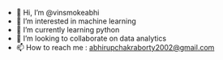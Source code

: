 - 👋 Hi, I’m @vinsmokeabhi
- 👀 I’m interested in machine learning
- 🌱 I’m currently learning python
- 💞️ I’m looking to collaborate on data analytics
- 📫 How to reach me : abhirupchakraborty2002@gmail.com

<!---
vinsmokeabhi/vinsmokeabhi is a ✨ special ✨ repository because its `README.md` (this file) appears on your GitHub profile.
You can click the Preview link to take a look at your changes.
--->
